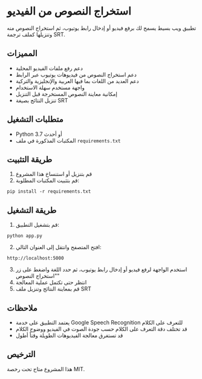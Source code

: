 # استخراج النصوص من الفيديو

تطبيق ويب بسيط يسمح لك برفع فيديو أو إدخال رابط يوتيوب، ثم استخراج النصوص منه وتنزيلها كملف ترجمة SRT.

## المميزات

- دعم رفع ملفات الفيديو المحلية
- دعم استخراج النصوص من فيديوهات يوتيوب عبر الرابط
- دعم العديد من اللغات بما فيها العربية والإنجليزية والتركية
- واجهة مستخدم سهلة الاستخدام
- إمكانية معاينة النصوص المستخرجة قبل التنزيل
- تنزيل النتائج بصيغة SRT

## متطلبات التشغيل

- Python 3.7 أو أحدث
- المكتبات المذكورة في ملف `requirements.txt`

## طريقة التثبيت

1. قم بتنزيل أو استنساخ هذا المشروع
2. قم بتثبيت المكتبات المطلوبة:

```
pip install -r requirements.txt
```

## طريقة التشغيل

1. قم بتشغيل التطبيق:

```
python app.py
```

2. افتح المتصفح وانتقل إلى العنوان التالي:

```
http://localhost:5000
```

3. استخدم الواجهة لرفع فيديو أو إدخال رابط يوتيوب، ثم حدد اللغة واضغط على زر "استخراج النصوص"
4. انتظر حتى تكتمل عملية المعالجة
5. قم بمعاينة النتائج وتنزيل ملف SRT

## ملاحظات

- يعتمد التطبيق على خدمة Google Speech Recognition للتعرف على الكلام
- قد تختلف دقة التعرف على الكلام حسب جودة الصوت في الفيديو ووضوح الكلام
- قد تستغرق معالجة الفيديوهات الطويلة وقتاً أطول

## الترخيص

هذا المشروع متاح تحت رخصة MIT.
